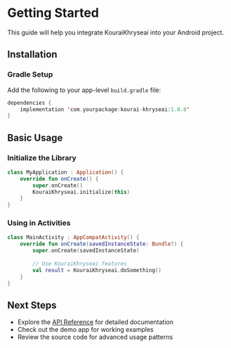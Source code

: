 # Getting Started

This guide will help you integrate KouraiKhryseai into your Android project.

## Installation

### Gradle Setup

Add the following to your app-level `build.gradle` file:

```kotlin
dependencies {
    implementation 'com.yourpackage:kourai-khryseai:1.0.0'
}
```

## Basic Usage

### Initialize the Library

```kotlin
class MyApplication : Application() {
    override fun onCreate() {
        super.onCreate()
        KouraiKhryseai.initialize(this)
    }
}
```

### Using in Activities

```kotlin
class MainActivity : AppCompatActivity() {
    override fun onCreate(savedInstanceState: Bundle?) {
        super.onCreate(savedInstanceState)
        
        // Use KouraiKhryseai features
        val result = KouraiKhryseai.doSomething()
    }
}
```

## Next Steps

- Explore the [API Reference](api-reference.md) for detailed documentation
- Check out the demo app for working examples
- Review the source code for advanced usage patterns
